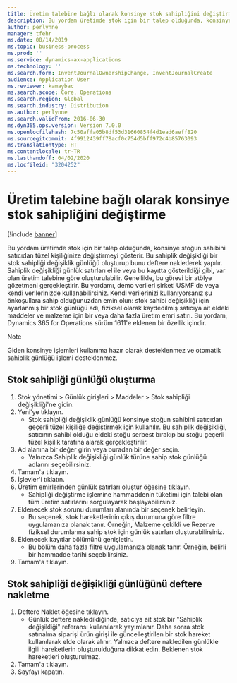 ```yaml
---
title: Üretim talebine bağlı olarak konsinye stok sahipliğini değiştirme
description: Bu yordam üretimde stok için bir talep olduğunda, konsinye stoğun sahibini satıcıdan tüzel kişiliğinize değiştirmeyi gösterir.
author: perlynne
manager: tfehr
ms.date: 08/14/2019
ms.topic: business-process
ms.prod: ''
ms.service: dynamics-ax-applications
ms.technology: ''
ms.search.form: InventJournalOwnershipChange, InventJournalCreate
audience: Application User
ms.reviewer: kamaybac
ms.search.scope: Core, Operations
ms.search.region: Global
ms.search.industry: Distribution
ms.author: perlynne
ms.search.validFrom: 2016-06-30
ms.dyn365.ops.version: Version 7.0.0
ms.openlocfilehash: 7c50affa05b8df53d31660854f4d1ead6aeff820
ms.sourcegitcommit: 4f9912439ff78acf0c754d5bff972c4b85763093
ms.translationtype: HT
ms.contentlocale: tr-TR
ms.lasthandoff: 04/02/2020
ms.locfileid: "3204252"
---
```

# <a name="change-the-ownership-of-consignment-inventory-based-on-production-demand"></a>Üretim talebine bağlı olarak konsinye stok sahipliğini değiştirme

[!include [banner](../../includes/banner.md)]

Bu yordam üretimde stok için bir talep olduğunda, konsinye stoğun sahibini satıcıdan tüzel kişiliğinize değiştirmeyi gösterir. Bu sahiplik değişikliği bir stok sahipliği değişiklik günlüğü oluşturup bunu deftere naklederek yapılır. Sahiplik değişikliği günlük satırları el ile veya bu kayıtta gösterildiği gibi, var olan üretim talebine göre oluşturulabilir. Genellikle, bu görevi bir atölye gözetmeni gerçekleştirir. Bu yordamı, demo verileri şirketi USMF'de veya kendi verilerinizde kullanabilirsiniz. Kendi verilerinizi kullanıyorsanız şu önkoşullara sahip olduğunuzdan emin olun: stok sahibi değişikliği için ayarlanmış bir stok günlüğü adı, fiziksel olarak kaydedilmiş satıcıya ait eldeki maddeler ve malzeme için bir veya daha fazla üretim emri satırı. Bu yordam, Dynamics 365 for Operations sürüm 1611'e eklenen bir özellik içindir.

> [!NOTE]
> Giden konsinye işlemleri kullanıma hazır olarak desteklenmez ve otomatik sahiplik günlüğü işlemi desteklenmez.

## <a name="create-an-inventory-ownership-journal"></a>Stok sahipliği günlüğü oluşturma
1. Stok yönetimi > Günlük girişleri > Maddeler > Stok sahipliği değişikliği'ne gidin.
2. Yeni'ye tıklayın.
    * Stok sahipliği değişiklik günlüğü konsinye stoğun sahibini satıcıdan geçerli tüzel kişiliğe değiştirmek için kullanılır. Bu sahiplik değişikliği, satıcının sahibi olduğu eldeki stoğu serbest bırakıp bu stoğu geçerli tüzel kişilik tarafına alarak gerçekleştirilir.  
3. Ad alanına bir değer girin veya buradan bir değer seçin.
    * Yalnızca Sahiplik değişikliği günlük türüne sahip stok günlüğü adlarını seçebilirsiniz.  
4. Tamam'a tıklayın.
5. İşlevler'i tıklatın.
6. Üretim emirlerinden günlük satırları oluştur öğesine tıklayın.
    * Sahipliği değiştirme işlemine hammaddenin tüketimi için talebi olan tüm üretim satırlarını sorgulayarak başlayabilirsiniz.  
7. Eklenecek stok sorunu durumları alanında bir seçenek belirleyin.
    * Bu seçenek, stok hareketlerinin çıkış durumuna göre filtre uygulamanıza olanak tanır. Örneğin, Malzeme çekildi ve Rezerve fiziksel durumlarına sahip stok için günlük satırları oluşturabilirsiniz.  
8. Eklenecek kayıtlar bölümünü genişletin.
    * Bu bölüm daha fazla filtre uygulamanıza olanak tanır. Örneğin, belirli bir hammadde tarihi seçebilirsiniz.  
9. Tamam'a tıklayın.

## <a name="post-the-inventory-ownership-change-journal"></a>Stok sahipliği değişikliği günlüğünü deftere nakletme
1. Deftere Naklet öğesine tıklayın.
    * Günlük deftere nakledildiğinde, satıcıya ait stok bir "Sahiplik değişikliği" referansı kullanılarak yayımlanır. Daha sonra stok satınalma siparişi ürün girişi ile güncelleştirilen bir stok hareket kullanılarak elde olarak alınır. Yalnızca deftere nakledilen günlükle ilgili hareketlerin oluşturulduğuna dikkat edin. Beklenen stok hareketleri oluşturulmaz.  
2. Tamam'a tıklayın.
3. Sayfayı kapatın.

